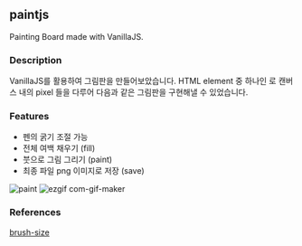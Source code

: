 ## paintjs
Painting Board made with VanillaJS.

### Description
VanillaJS를 활용하여 그림판을 만들어보았습니다. HTML element 중 하나인 <canvas>로 캔버스 내의 pixel 들을 다루어 다음과 같은 그림판을 구현해낼 수 있었습니다.   

### Features
* 펜의 굵기 조절 가능
* 전체 여백 채우기 (fill)
* 붓으로 그림 그리기 (paint)
* 최종 파일 png 이미지로 저장 (save)

![paint](https://user-images.githubusercontent.com/95459711/160237806-cd5036da-1664-47fc-825f-ac061d214695.jpg)
![ezgif com-gif-maker](https://user-images.githubusercontent.com/95459711/160238023-3d11254f-51ff-4a38-b40c-c6b887b03aee.gif)
  
### References
[brush-size](https://www.w3schools.com/tags/att_input_type_range.asp)
